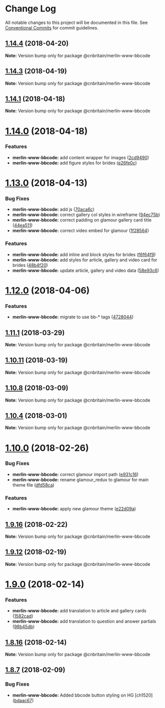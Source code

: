 # Change Log

All notable changes to this project will be documented in this file.
See [Conventional Commits](https://conventionalcommits.org) for commit guidelines.

<a name="1.14.4"></a>
## [1.14.4](https://github.com/cnduk/merlin-www-components/compare/@cnbritain/merlin-www-bbcode@1.14.3...@cnbritain/merlin-www-bbcode@1.14.4) (2018-04-20)




**Note:** Version bump only for package @cnbritain/merlin-www-bbcode

<a name="1.14.3"></a>
## [1.14.3](https://github.com/cnduk/merlin-www-components/compare/@cnbritain/merlin-www-bbcode@1.14.2...@cnbritain/merlin-www-bbcode@1.14.3) (2018-04-19)




**Note:** Version bump only for package @cnbritain/merlin-www-bbcode

<a name="1.14.1"></a>
## [1.14.1](https://github.com/cnduk/merlin-www-components/compare/@cnbritain/merlin-www-bbcode@1.14.0...@cnbritain/merlin-www-bbcode@1.14.1) (2018-04-18)




**Note:** Version bump only for package @cnbritain/merlin-www-bbcode

<a name="1.14.0"></a>
# [1.14.0](https://github.com/cnduk/merlin-www-components/compare/@cnbritain/merlin-www-bbcode@1.13.1...@cnbritain/merlin-www-bbcode@1.14.0) (2018-04-18)


### Features

* **merlin-www-bbcode:** add content wrapper for images ([2cd9490](https://github.com/cnduk/merlin-www-components/commit/2cd9490))
* **merlin-www-bbcode:** add figure styles for brides ([e26fe0c](https://github.com/cnduk/merlin-www-components/commit/e26fe0c))




<a name="1.13.0"></a>
# [1.13.0](https://github.com/cnduk/merlin-www-components/compare/@cnbritain/merlin-www-bbcode@1.12.0...@cnbritain/merlin-www-bbcode@1.13.0) (2018-04-13)


### Bug Fixes

* **merlin-www-bbcode:** add js ([70aca6c](https://github.com/cnduk/merlin-www-components/commit/70aca6c))
* **merlin-www-bbcode:** correct gallery col styles in wireframe ([94ec75b](https://github.com/cnduk/merlin-www-components/commit/94ec75b))
* **merlin-www-bbcode:** correct padding on glamour gallery card title ([44ea511](https://github.com/cnduk/merlin-www-components/commit/44ea511))
* **merlin-www-bbcode:** correct video embed for glamour ([1f28564](https://github.com/cnduk/merlin-www-components/commit/1f28564))


### Features

* **merlin-www-bbcode:** add inline and block styles for brides ([f6f64f9](https://github.com/cnduk/merlin-www-components/commit/f6f64f9))
* **merlin-www-bbcode:** add styles for article, gallery and video card for brides ([48b4f20](https://github.com/cnduk/merlin-www-components/commit/48b4f20))
* **merlin-www-bbcode:** update article, gallery and video data ([58e93c6](https://github.com/cnduk/merlin-www-components/commit/58e93c6))




<a name="1.12.0"></a>
# [1.12.0](https://github.com/cnduk/merlin-www-components/compare/@cnbritain/merlin-www-bbcode@1.11.2...@cnbritain/merlin-www-bbcode@1.12.0) (2018-04-06)


### Features

* **merlin-www-bbcode:** migrate to use bb-* tags ([4728044](https://github.com/cnduk/merlin-www-components/commit/4728044))




<a name="1.11.1"></a>
## [1.11.1](https://github.com/cnduk/merlin-www-components/compare/@cnbritain/merlin-www-bbcode@1.11.0...@cnbritain/merlin-www-bbcode@1.11.1) (2018-03-29)




**Note:** Version bump only for package @cnbritain/merlin-www-bbcode

<a name="1.10.11"></a>
## [1.10.11](https://github.com/cnduk/merlin-www-components/compare/@cnbritain/merlin-www-bbcode@1.10.10...@cnbritain/merlin-www-bbcode@1.10.11) (2018-03-19)




**Note:** Version bump only for package @cnbritain/merlin-www-bbcode

<a name="1.10.8"></a>
## [1.10.8](https://github.com/cnduk/merlin-www-components/compare/@cnbritain/merlin-www-bbcode@1.10.7...@cnbritain/merlin-www-bbcode@1.10.8) (2018-03-09)




**Note:** Version bump only for package @cnbritain/merlin-www-bbcode

<a name="1.10.4"></a>
## [1.10.4](https://github.com/cnduk/merlin-www-components/compare/@cnbritain/merlin-www-bbcode@1.10.3...@cnbritain/merlin-www-bbcode@1.10.4) (2018-03-01)




**Note:** Version bump only for package @cnbritain/merlin-www-bbcode

<a name="1.10.0"></a>
# [1.10.0](https://github.com/cnduk/merlin-www-components/compare/@cnbritain/merlin-www-bbcode@1.9.19...@cnbritain/merlin-www-bbcode@1.10.0) (2018-02-26)


### Bug Fixes

* **merlin-www-bbcode:** correct glamour import path ([e931c16](https://github.com/cnduk/merlin-www-components/commit/e931c16))
* **merlin-www-bbcode:** rename glamour_redux to glamour for main theme file ([dfd58ca](https://github.com/cnduk/merlin-www-components/commit/dfd58ca))


### Features

* **merlin-www-bbcode:** apply new glamour theme ([e22d09a](https://github.com/cnduk/merlin-www-components/commit/e22d09a))




<a name="1.9.16"></a>
## [1.9.16](https://github.com/cnduk/merlin-www-components/compare/@cnbritain/merlin-www-bbcode@1.9.15...@cnbritain/merlin-www-bbcode@1.9.16) (2018-02-22)




**Note:** Version bump only for package @cnbritain/merlin-www-bbcode

<a name="1.9.12"></a>
## [1.9.12](https://github.com/cnduk/merlin-www-components/compare/@cnbritain/merlin-www-bbcode@1.9.11...@cnbritain/merlin-www-bbcode@1.9.12) (2018-02-19)




**Note:** Version bump only for package @cnbritain/merlin-www-bbcode

<a name="1.9.0"></a>
# [1.9.0](https://github.com/cnduk/merlin-www-components/compare/@cnbritain/merlin-www-bbcode@1.8.17...@cnbritain/merlin-www-bbcode@1.9.0) (2018-02-14)


### Features

* **merlin-www-bbcode:** add translation to article and gallery cards ([1582cad](https://github.com/cnduk/merlin-www-components/commit/1582cad))
* **merlin-www-bbcode:** add translation to question and answer partials ([98b45db](https://github.com/cnduk/merlin-www-components/commit/98b45db))




<a name="1.8.16"></a>
## [1.8.16](https://github.com/cnduk/merlin-www-components/compare/@cnbritain/merlin-www-bbcode@1.8.15...@cnbritain/merlin-www-bbcode@1.8.16) (2018-02-14)




**Note:** Version bump only for package @cnbritain/merlin-www-bbcode

<a name="1.8.7"></a>
## [1.8.7](https://github.com/cnduk/merlin-www-components/compare/@cnbritain/merlin-www-bbcode@1.8.6...@cnbritain/merlin-www-bbcode@1.8.7) (2018-02-09)


### Bug Fixes

* **merlin-www-bbcode:** Added bbcode button styling on HG [ch1520] ([bdaac67](https://github.com/cnduk/merlin-www-components/commit/bdaac67))
